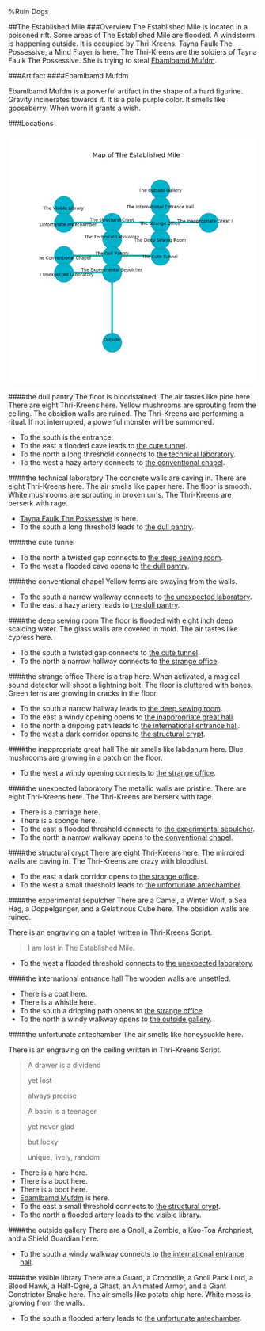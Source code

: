 %Ruin Dogs

##The Established Mile
###Overview
The Established Mile is located in a poisoned rift. Some areas of The Established Mile are flooded. A windstorm is happening outside. It is occupied by Thri-Kreens. <a name="Tayna-Faulk-The-Possessive"></a>Tayna Faulk The Possessive, a Mind Flayer is here. The Thri-Kreens are the soldiers of Tayna Faulk The Possessive. She  is trying to steal [Ebamlbamd Mufdm](#Ebamlbamd-Mufdm). 



###Artifact
####<a name="Ebamlbamd-Mufdm"></a>Ebamlbamd Mufdm


Ebamlbamd Mufdm is a powerful artifact in the shape of a hard figurine. Gravity incinerates towards it. It is a pale purple color. It smells like gooseberry. When worn it grants a wish. 





###Locations


![](../v1/images/The-Established-Mile.png)

####<a name="the-dull-pantry"></a>the dull pantry
The floor is bloodstained. The air tastes like pine here. There are eight Thri-Kreens here. Yellow mushrooms are sprouting from the ceiling. The obsidion walls are ruined. The Thri-Kreens are performing a ritual. If not interrupted, a powerful monster will be summoned. 



* To the south is the entrance.
* To the east a flooded cave leads to [the cute tunnel](#the-cute-tunnel).
* To the north a long threshold connects to [the technical laboratory](#the-technical-laboratory).
* To the west a hazy artery connects to [the conventional chapel](#the-conventional-chapel).


####<a name="the-technical-laboratory"></a>the technical laboratory
The concrete walls are caving in. There are eight Thri-Kreens here. The air smells like paper here. The floor is smooth. White mushrooms are sprouting in broken urns. The Thri-Kreens are berserk with rage. 



* [Tayna Faulk The Possessive](#Tayna-Faulk-The-Possessive) is here.
* To the south a long threshold leads to [the dull pantry](#the-dull-pantry).


####<a name="the-cute-tunnel"></a>the cute tunnel




* To the north a twisted gap connects to [the deep sewing room](#the-deep-sewing-room).
* To the west a flooded cave opens to [the dull pantry](#the-dull-pantry).


####<a name="the-conventional-chapel"></a>the conventional chapel
Yellow ferns are swaying from the walls. 



* To the south a narrow walkway connects to [the unexpected laboratory](#the-unexpected-laboratory).
* To the east a hazy artery leads to [the dull pantry](#the-dull-pantry).


####<a name="the-deep-sewing-room"></a>the deep sewing room
The floor is flooded with eight inch deep scalding water. The glass walls are covered in mold. The air tastes like cypress here. 



* To the south a twisted gap connects to [the cute tunnel](#the-cute-tunnel).
* To the north a narrow hallway connects to [the strange office](#the-strange-office).


####<a name="the-strange-office"></a>the strange office
There is a trap here. When activated, a magical sound detector will shoot a lightning bolt. The floor is cluttered with bones. Green ferns are growing in cracks in the floor. 



* To the south a narrow hallway leads to [the deep sewing room](#the-deep-sewing-room).
* To the east a windy opening opens to [the inappropriate great hall](#the-inappropriate-great-hall).
* To the north a dripping path leads to [the international entrance hall](#the-international-entrance-hall).
* To the west a dark corridor opens to [the structural crypt](#the-structural-crypt).


####<a name="the-inappropriate-great-hall"></a>the inappropriate great hall
The air smells like labdanum here. Blue mushrooms are growing in a patch on the floor. 



* To the west a windy opening connects to [the strange office](#the-strange-office).


####<a name="the-unexpected-laboratory"></a>the unexpected laboratory
The metallic walls are pristine. There are eight Thri-Kreens here. The Thri-Kreens are berserk with rage. 



* There is a carriage here.
* There is a sponge here.
* To the east a flooded threshold connects to [the experimental sepulcher](#the-experimental-sepulcher).
* To the north a narrow walkway opens to [the conventional chapel](#the-conventional-chapel).


####<a name="the-structural-crypt"></a>the structural crypt
There are eight Thri-Kreens here. The mirrored walls are caving in. The Thri-Kreens are crazy with bloodlust. 



* To the east a dark corridor opens to [the strange office](#the-strange-office).
* To the west a small threshold leads to [the unfortunate antechamber](#the-unfortunate-antechamber).


####<a name="the-experimental-sepulcher"></a>the experimental sepulcher
There are a Camel, a Winter Wolf, a Sea Hag, a Doppelganger, and a Gelatinous Cube here. The obsidion walls are ruined. 

There is an engraving on a tablet written in Thri-Kreens Script. 

> I am lost in The Established Mile.
>


* To the west a flooded threshold connects to [the unexpected laboratory](#the-unexpected-laboratory).


####<a name="the-international-entrance-hall"></a>the international entrance hall
The wooden walls are unsettled. 



* There is a coat here.
* There is a whistle here.
* To the south a dripping path opens to [the strange office](#the-strange-office).
* To the north a windy walkway opens to [the outside gallery](#the-outside-gallery).


####<a name="the-unfortunate-antechamber"></a>the unfortunate antechamber
The air smells like honeysuckle here. 

There is an engraving on the ceiling written in Thri-Kreens Script. 

> A drawer is a dividend
>
> yet lost
>
> always precise
>
> A basin is a teenager
>
> yet never glad
>
> but lucky
>
> unique, lively, random
>


* There is a hare here.
* There is a boot here.
* There is a boot here.
* [Ebamlbamd Mufdm](#Ebamlbamd-Mufdm) is here.
* To the east a small threshold connects to [the structural crypt](#the-structural-crypt).
* To the north a flooded artery leads to [the visible library](#the-visible-library).


####<a name="the-outside-gallery"></a>the outside gallery
There are a Gnoll, a Zombie, a Kuo-Toa Archpriest, and a Shield Guardian here. 



* To the south a windy walkway connects to [the international entrance hall](#the-international-entrance-hall).


####<a name="the-visible-library"></a>the visible library
There are a Guard, a Crocodile, a Gnoll Pack Lord, a Blood Hawk, a Half-Ogre, a Ghast, an Animated Armor, and a Giant Constrictor Snake here. The air smells like potato chip here. White moss is growing from the walls. 



* To the south a flooded artery leads to [the unfortunate antechamber](#the-unfortunate-antechamber).


